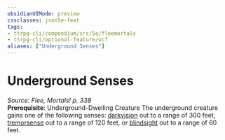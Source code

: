 ```yaml
---
obsidianUIMode: preview
cssclasses: json5e-feat
tags:
- ttrpg-cli/compendium/src/5e/fleemortals
- ttrpg-cli/optional-feature/ucf
aliases: ["Underground Senses"]
---
```

# Underground Senses
*Source: Flee, Mortals! p. 338*  
**Prerequisite**: Underground-Dwelling Creature
The underground creature gains one of the following senses: [darkvision](Misc%20Files/CLI/rules/senses.md#Darkvision) out to a range of 300 feet, [tremorsense](Misc%20Files/CLI/rules/senses.md#Tremorsense) out to a range of 120 feet, or [blindsight](Misc%20Files/CLI/rules/senses.md#Blindsight) out to a range of 60 feet.